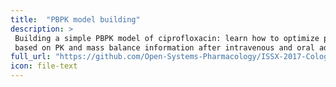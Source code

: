 ```yaml
---
title:  "PBPK model building"
description: >
 Building a simple PBPK model of ciprofloxacin: learn how to optimize parameters 
 based on PK and mass balance information after intravenous and oral administration. 
full_url: "https://github.com/Open-Systems-Pharmacology/ISSX-2017-Cologne/tree/master/Session%202.%20Building%20a%20PBPK%20model"
icon: file-text  
---
```

